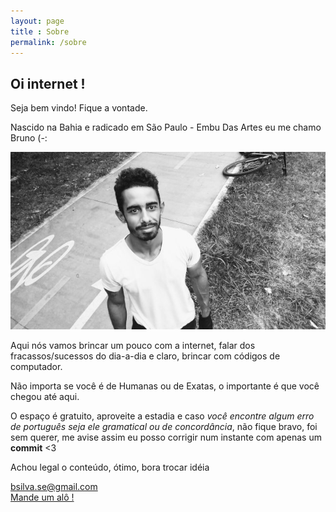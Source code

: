 ```yaml
---
layout: page
title : Sobre
permalink: /sobre
---
```


<h2>Oi internet !</h2>
Seja bem vindo! Fique a vontade.

Nascido na Bahia e radicado em São Paulo - Embu Das Artes eu me chamo Bruno (-:

![bruno-luz-foto](https://raw.githubusercontent.com/BSTK/bstk.github.io/master/asserts/sobre/foto-blog-sobre.jpeg)

Aqui nós vamos brincar um pouco com a internet, falar dos fracassos/sucessos do dia-a-dia e claro, brincar com códigos de computador.

Não importa se você é de Humanas ou de Exatas, o importante é que você chegou até aqui.

O espaço é gratuito, aproveite a estadia e caso *você encontre algum erro de português seja ele gramatical ou de concordância*, não fique bravo, foi sem querer, me avise assim eu posso corrigir num instante com apenas um **commit** <3

Achou legal o conteúdo, ótimo, bora trocar idéia

<span>
    <a href="mailto:bsilva.se@gmail.com">bsilva.se@gmail.com</a> <br />
    <a href="https://www.facebook.com/kuiiz.brunoluz" target="_blank">Mande um alô !</a>
</span>

